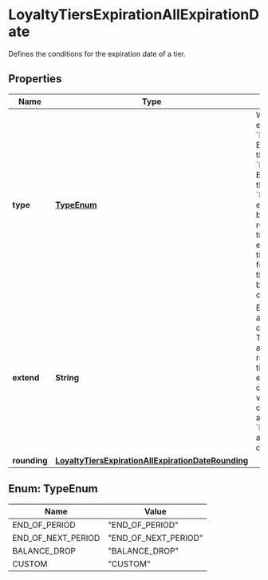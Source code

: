 

# LoyaltyTiersExpirationAllExpirationDate

Defines the conditions for the expiration date of a tier.

## Properties

| Name | Type | Description |
|------------ | ------------- | ------------- |
|**type** | [**TypeEnum**](#TypeEnum) | What triggers the tier to expire for a customer.     &#x60;END_OF_PERIOD&#x60;: Expire tier at the end of the period.     &#x60;END_OF_NEXT_PERIOD&#x60;:  Expire tier at the end of the next period.   &#x60;BALANCE_DROP&#x60;: Tier expires when the points balance drops below the required range of the tier.   &#x60;CUSTOM&#x60;: Tier expires after a certain time period passes following the instance the points balance drops below the required range of the tier. |
|**extend** | **String** | Extend the expiration by adding extra months or days in ISO 8601 format. The tier will remain active even though it reaches its expiration time period. For example, a tier with a duration of &#x60;P3M&#x60; will be valid for an additional duration of 3 months and a tier with a duration of &#x60;P1D&#x60; will be valid for an additional duration of 1 day. |
|**rounding** | [**LoyaltyTiersExpirationAllExpirationDateRounding**](LoyaltyTiersExpirationAllExpirationDateRounding.md) |  |



## Enum: TypeEnum

| Name | Value |
|---- | -----|
| END_OF_PERIOD | &quot;END_OF_PERIOD&quot; |
| END_OF_NEXT_PERIOD | &quot;END_OF_NEXT_PERIOD&quot; |
| BALANCE_DROP | &quot;BALANCE_DROP&quot; |
| CUSTOM | &quot;CUSTOM&quot; |



